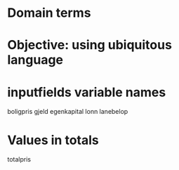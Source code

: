 # Domain terms

# Objective: using ubiquitous language

# inputfields variable names

boligpris
gjeld
egenkapital
lonn
lanebelop

# Values in totals

totalpris
